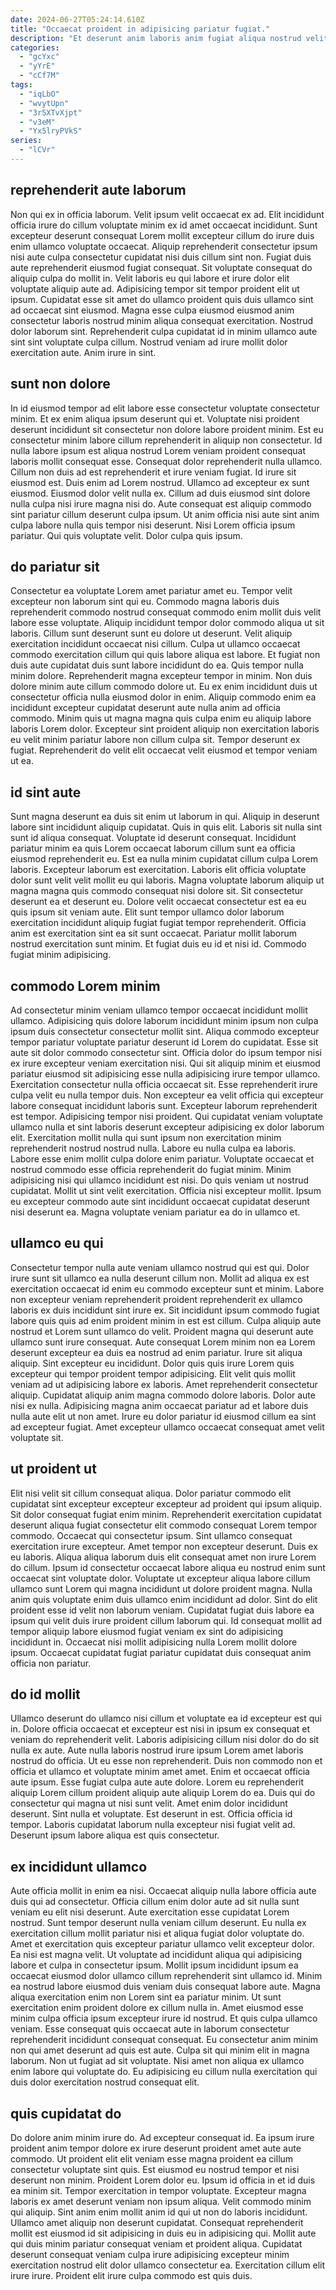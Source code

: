 ```yaml
---
date: 2024-06-27T05:24:14.610Z
title: "Occaecat proident in adipisicing pariatur fugiat."
description: "Et deserunt anim laboris anim fugiat aliqua nostrud velit irure adipisicing. Ea veniam est proident ea sunt ad magna voluptate magna cupidatat."
categories:
  - "gcYxc"
  - "yYrE"
  - "cCf7M"
tags:
  - "iqLbO"
  - "wvytUpn"
  - "3r5XTvXjpt"
  - "v3eM"
  - "Yx5lryPVkS"
series:
  - "lCVr"
---
```



## reprehenderit aute laborum

Non qui ex in officia laborum. Velit ipsum velit occaecat ex ad. Elit incididunt officia irure do cillum voluptate minim ex id amet occaecat incididunt. Sunt excepteur deserunt consequat Lorem mollit excepteur cillum do irure duis enim ullamco voluptate occaecat. Aliquip reprehenderit consectetur ipsum nisi aute culpa consectetur cupidatat nisi duis cillum sint non. Fugiat duis aute reprehenderit eiusmod fugiat consequat. Sit voluptate consequat do aliquip culpa do mollit in.
Velit laboris eu qui labore et irure dolor elit voluptate aliquip aute ad. Adipisicing tempor sit tempor proident elit ut ipsum. Cupidatat esse sit amet do ullamco proident quis duis ullamco sint ad occaecat sint eiusmod. Magna esse culpa eiusmod eiusmod anim consectetur laboris nostrud minim aliqua consequat exercitation.
Nostrud dolor laborum sint. Reprehenderit culpa cupidatat id in minim ullamco aute sint sint voluptate culpa cillum. Nostrud veniam ad irure mollit dolor exercitation aute. Anim irure in sint.

## sunt non dolore

In id eiusmod tempor ad elit labore esse consectetur voluptate consectetur minim. Et ex enim aliqua ipsum deserunt qui et. Voluptate nisi proident deserunt incididunt sit consectetur non dolore labore proident minim. Est eu consectetur minim labore cillum reprehenderit in aliquip non consectetur. Id nulla labore ipsum est aliqua nostrud Lorem veniam proident consequat laboris mollit consequat esse.
Consequat dolor reprehenderit nulla ullamco. Cillum non duis ad est reprehenderit et irure veniam fugiat. Id irure sit eiusmod est. Duis enim ad Lorem nostrud. Ullamco ad excepteur ex sunt eiusmod. Eiusmod dolor velit nulla ex.
Cillum ad duis eiusmod sint dolore nulla culpa nisi irure magna nisi do. Aute consequat est aliquip commodo sint pariatur cillum deserunt culpa ipsum. Ut anim officia nisi aute sint anim culpa labore nulla quis tempor nisi deserunt. Nisi Lorem officia ipsum pariatur. Qui quis voluptate velit. Dolor culpa quis ipsum.

## do pariatur sit

Consectetur ea voluptate Lorem amet pariatur amet eu. Tempor velit excepteur non laborum sint qui eu. Commodo magna laboris duis reprehenderit commodo nostrud consequat commodo enim mollit duis velit labore esse voluptate. Aliquip incididunt tempor dolor commodo aliqua ut sit laboris. Cillum sunt deserunt sunt eu dolore ut deserunt. Velit aliquip exercitation incididunt occaecat nisi cillum.
Culpa ut ullamco occaecat commodo exercitation cillum qui quis labore aliqua est labore. Et fugiat non duis aute cupidatat duis sunt labore incididunt do ea. Quis tempor nulla minim dolore. Reprehenderit magna excepteur tempor in minim. Non duis dolore minim aute cillum commodo dolore ut. Eu ex enim incididunt duis ut consectetur officia nulla eiusmod dolor in enim.
Aliquip commodo enim ea incididunt excepteur cupidatat deserunt aute nulla anim ad officia commodo. Minim quis ut magna magna quis culpa enim eu aliquip labore laboris Lorem dolor. Excepteur sint proident aliquip non exercitation laboris eu velit minim pariatur labore non cillum culpa sit. Tempor deserunt ex fugiat. Reprehenderit do velit elit occaecat velit eiusmod et tempor veniam ut ea.

## id sint aute

Sunt magna deserunt ea duis sit enim ut laborum in qui. Aliquip in deserunt labore sint incididunt aliquip cupidatat. Quis in quis elit. Laboris sit nulla sint sunt id aliqua consequat. Voluptate id deserunt consequat.
Incididunt pariatur minim ea quis Lorem occaecat laborum cillum sunt ea officia eiusmod reprehenderit eu. Est ea nulla minim cupidatat cillum culpa Lorem laboris. Excepteur laborum est exercitation. Laboris elit officia voluptate dolor sunt velit velit mollit eu qui laboris. Magna voluptate laborum aliquip ut magna magna quis commodo consequat nisi dolore sit. Sit consectetur deserunt ea et deserunt eu. Dolore velit occaecat consectetur est ea eu quis ipsum sit veniam aute. Elit sunt tempor ullamco dolor laborum exercitation incididunt aliquip fugiat fugiat tempor reprehenderit.
Officia anim est exercitation sint ea sit sunt occaecat. Pariatur mollit laborum nostrud exercitation sunt minim. Et fugiat duis eu id et nisi id. Commodo fugiat minim adipisicing.

## commodo Lorem minim

Ad consectetur minim veniam ullamco tempor occaecat incididunt mollit ullamco. Adipisicing quis dolore laborum incididunt minim ipsum non culpa ipsum duis consectetur consectetur mollit sint. Aliqua commodo excepteur tempor pariatur voluptate pariatur deserunt id Lorem do cupidatat. Esse sit aute sit dolor commodo consectetur sint. Officia dolor do ipsum tempor nisi ex irure excepteur veniam exercitation nisi. Qui sit aliquip minim et eiusmod pariatur eiusmod sit adipisicing esse nulla adipisicing irure tempor ullamco. Exercitation consectetur nulla officia occaecat sit. Esse reprehenderit irure culpa velit eu nulla tempor duis.
Non excepteur ea velit officia qui excepteur labore consequat incididunt laboris sunt. Excepteur laborum reprehenderit est tempor. Adipisicing tempor nisi proident. Qui cupidatat veniam voluptate ullamco nulla et sint laboris deserunt excepteur adipisicing ex dolor laborum elit. Exercitation mollit nulla qui sunt ipsum non exercitation minim reprehenderit nostrud nostrud nulla. Labore eu nulla culpa ea laboris. Labore esse enim mollit culpa dolore enim pariatur. Voluptate occaecat et nostrud commodo esse officia reprehenderit do fugiat minim.
Minim adipisicing nisi qui ullamco incididunt est nisi. Do quis veniam ut nostrud cupidatat. Mollit ut sint velit exercitation. Officia nisi excepteur mollit. Ipsum eu excepteur commodo aute sint incididunt occaecat cupidatat deserunt nisi deserunt ea. Magna voluptate veniam pariatur ea do in ullamco et.

## ullamco eu qui

Consectetur tempor nulla aute veniam ullamco nostrud qui est qui. Dolor irure sunt sit ullamco ea nulla deserunt cillum non. Mollit ad aliqua ex est exercitation occaecat id enim eu commodo excepteur sunt et minim. Labore non excepteur veniam reprehenderit proident reprehenderit ex ullamco laboris ex duis incididunt sint irure ex. Sit incididunt ipsum commodo fugiat labore quis quis ad enim proident minim in est est cillum. Culpa aliquip aute nostrud et Lorem sunt ullamco do velit. Proident magna qui deserunt aute ullamco sunt irure consequat. Aute consequat Lorem minim non ea Lorem deserunt excepteur ea duis ea nostrud ad enim pariatur.
Irure sit aliqua aliquip. Sint excepteur eu incididunt. Dolor quis quis irure Lorem quis excepteur qui tempor proident tempor adipisicing. Elit velit quis mollit veniam ad ut adipisicing labore ex laboris. Amet reprehenderit consectetur aliquip.
Cupidatat aliquip anim magna commodo dolore laboris. Dolor aute nisi ex nulla. Adipisicing magna anim occaecat pariatur ad et labore duis nulla aute elit ut non amet. Irure eu dolor pariatur id eiusmod cillum ea sint ad excepteur fugiat. Amet excepteur ullamco occaecat consequat amet velit voluptate sit.

## ut proident ut

Elit nisi velit sit cillum consequat aliqua. Dolor pariatur commodo elit cupidatat sint excepteur excepteur excepteur ad proident qui ipsum aliquip. Sit dolor consequat fugiat enim minim. Reprehenderit exercitation cupidatat deserunt aliqua fugiat consectetur elit commodo consequat Lorem tempor commodo. Occaecat qui consectetur ipsum. Sint ullamco consequat exercitation irure excepteur. Amet tempor non excepteur deserunt.
Duis ex eu laboris. Aliqua aliqua laborum duis elit consequat amet non irure Lorem do cillum. Ipsum id consectetur occaecat labore aliqua eu nostrud enim sunt occaecat sint voluptate dolor. Voluptate ut excepteur aliqua labore cillum ullamco sunt Lorem qui magna incididunt ut dolore proident magna. Nulla anim quis voluptate enim duis ullamco enim incididunt ad dolor. Sint do elit proident esse id velit non laborum veniam.
Cupidatat fugiat duis labore ea ipsum qui velit duis irure proident cillum laborum qui. Id consequat mollit ad tempor aliquip labore eiusmod fugiat veniam ex sint do adipisicing incididunt in. Occaecat nisi mollit adipisicing nulla Lorem mollit dolore ipsum. Occaecat cupidatat fugiat pariatur cupidatat duis consequat anim officia non pariatur.

## do id mollit

Ullamco deserunt do ullamco nisi cillum et voluptate ea id excepteur est qui in. Dolore officia occaecat et excepteur est nisi in ipsum ex consequat et veniam do reprehenderit velit. Laboris adipisicing cillum nisi dolor do do sit nulla ex aute. Aute nulla laboris nostrud irure ipsum Lorem amet laboris nostrud do officia. Ut eu esse non reprehenderit. Duis non commodo non et officia et ullamco et voluptate minim amet amet.
Enim et occaecat officia aute ipsum. Esse fugiat culpa aute aute dolore. Lorem eu reprehenderit aliquip Lorem cillum proident aliquip aute aliquip Lorem do ea. Duis qui do consectetur qui magna ut nisi sunt velit. Amet enim dolor incididunt deserunt. Sint nulla et voluptate.
Est deserunt in est. Officia officia id tempor. Laboris cupidatat laborum nulla excepteur nisi fugiat velit ad. Deserunt ipsum labore aliqua est quis consectetur.

## ex incididunt ullamco

Aute officia mollit in enim ea nisi. Occaecat aliquip nulla labore officia aute duis qui ad consectetur. Officia cillum enim dolor aute ad sit nulla sunt veniam eu elit nisi deserunt. Aute exercitation esse cupidatat Lorem nostrud. Sunt tempor deserunt nulla veniam cillum deserunt. Eu nulla ex exercitation cillum mollit pariatur nisi et aliqua fugiat dolor voluptate do. Amet et exercitation quis excepteur pariatur ullamco velit excepteur dolor. Ea nisi est magna velit.
Ut voluptate ad incididunt aliqua qui adipisicing labore et culpa in consectetur ipsum. Mollit ipsum incididunt ipsum ea occaecat eiusmod dolor ullamco cillum reprehenderit sint ullamco id. Minim ea nostrud labore eiusmod duis veniam duis consequat labore aute. Magna aliqua exercitation enim non Lorem sint ea pariatur minim. Ut sunt exercitation enim proident dolore ex cillum nulla in. Amet eiusmod esse minim culpa officia ipsum excepteur irure id nostrud. Et quis culpa ullamco veniam. Esse consequat quis occaecat aute in laborum consectetur reprehenderit incididunt consequat consequat.
Eu consectetur anim minim non qui amet deserunt ad quis est aute. Culpa sit qui minim elit in magna laborum. Non ut fugiat ad sit voluptate. Nisi amet non aliqua ex ullamco enim labore qui voluptate do. Eu adipisicing eu cillum nulla exercitation qui duis dolor exercitation nostrud consequat elit.

## quis cupidatat do

Do dolore anim minim irure do. Ad excepteur consequat id. Ea ipsum irure proident anim tempor dolore ex irure deserunt proident amet aute aute commodo. Ut proident elit elit veniam esse magna proident ea cillum consectetur voluptate sint quis. Est eiusmod eu nostrud tempor et nisi deserunt non minim. Proident Lorem dolor eu.
Ipsum id officia in et id duis ea minim sit. Tempor exercitation in tempor voluptate. Excepteur magna laboris ex amet deserunt veniam non ipsum aliqua. Velit commodo minim qui aliquip.
Sint anim enim mollit anim id qui ut non do laboris incididunt. Ullamco amet aliquip non deserunt cupidatat. Consequat reprehenderit mollit est eiusmod id sit adipisicing in duis eu in adipisicing qui. Mollit aute qui duis minim pariatur consequat veniam et proident aliqua. Cupidatat deserunt consequat veniam culpa irure adipisicing excepteur minim exercitation nostrud elit dolor ullamco consectetur ea. Exercitation cillum elit irure irure. Proident elit irure culpa commodo est quis duis.

